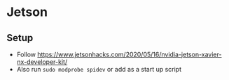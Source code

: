 # Jetson

## Setup

* Follow https://www.jetsonhacks.com/2020/05/16/nvidia-jetson-xavier-nx-developer-kit/
* Also run `sudo modprobe spidev` or add as a start up script

